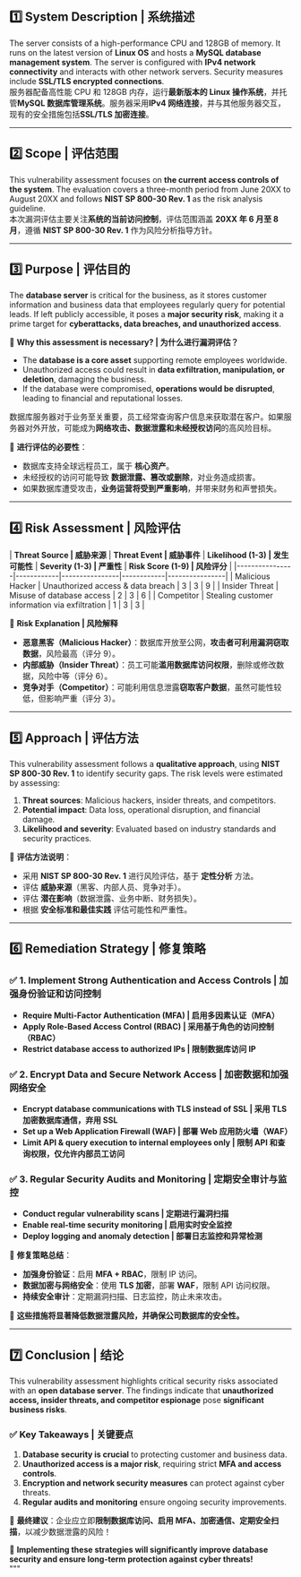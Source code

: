 ## **1️⃣ System Description | 系统描述**  
The server consists of a high-performance CPU and 128GB of memory. It runs on the latest version of **Linux OS** and hosts a **MySQL database management system**. The server is configured with **IPv4 network connectivity** and interacts with other network servers. Security measures include **SSL/TLS encrypted connections**.  
服务器配备高性能 CPU 和 128GB 内存，运行**最新版本的 Linux 操作系统**，并托管**MySQL 数据库管理系统**。服务器采用**IPv4 网络连接**，并与其他服务器交互，现有的安全措施包括**SSL/TLS 加密连接**。  

---  

## **2️⃣ Scope | 评估范围**  
This vulnerability assessment focuses on **the current access controls of the system**. The evaluation covers a three-month period from June 20XX to August 20XX and follows **NIST SP 800-30 Rev. 1** as the risk analysis guideline.  
本次漏洞评估主要关注**系统的当前访问控制**，评估范围涵盖 **20XX 年 6 月至 8 月**，遵循 **NIST SP 800-30 Rev. 1** 作为风险分析指导方针。  

---  

## **3️⃣ Purpose | 评估目的**  
The **database server** is critical for the business, as it stores customer information and business data that employees regularly query for potential leads. If left publicly accessible, it poses a **major security risk**, making it a prime target for **cyberattacks, data breaches, and unauthorized access**.  

📌 **Why this assessment is necessary? | 为什么进行漏洞评估？**  
- The **database is a core asset** supporting remote employees worldwide.  
- Unauthorized access could result in **data exfiltration, manipulation, or deletion**, damaging the business.  
- If the database were compromised, **operations would be disrupted**, leading to financial and reputational losses.  

数据库服务器对于业务至关重要，员工经常查询客户信息来获取潜在客户。如果服务器对外开放，可能成为**网络攻击、数据泄露和未经授权访问**的高风险目标。  

📌 **进行评估的必要性**：  
- 数据库支持全球远程员工，属于 **核心资产**。  
- 未经授权的访问可能导致 **数据泄露、篡改或删除**，对业务造成损害。  
- 如果数据库遭受攻击，**业务运营将受到严重影响**，并带来财务和声誉损失。  

---  

## **4️⃣ Risk Assessment | 风险评估**  
| **Threat Source | 威胁来源** | **Threat Event | 威胁事件** | **Likelihood (1-3) | 发生可能性** | **Severity (1-3) | 严重性** | **Risk Score (1-9) | 风险评分** |
|----------------|------------|----------------|------------|----------------|
| Malicious Hacker | Unauthorized access & data breach | 3 | 3 | 9 |
| Insider Threat | Misuse of database access | 2 | 3 | 6 |
| Competitor | Stealing customer information via exfiltration | 1 | 3 | 3 |

📌 **Risk Explanation | 风险解释**  
- **恶意黑客（Malicious Hacker）**：数据库开放至公网，**攻击者可利用漏洞窃取数据**，风险最高（评分 9）。  
- **内部威胁（Insider Threat）**：员工可能**滥用数据库访问权限**，删除或修改数据，风险中等（评分 6）。  
- **竞争对手（Competitor）**：可能利用信息泄露**窃取客户数据**，虽然可能性较低，但影响严重（评分 3）。  

---  

## **5️⃣ Approach | 评估方法**  
This vulnerability assessment follows a **qualitative approach**, using **NIST SP 800-30 Rev. 1** to identify security gaps. The risk levels were estimated by assessing:  
1. **Threat sources**: Malicious hackers, insider threats, and competitors.  
2. **Potential impact**: Data loss, operational disruption, and financial damage.  
3. **Likelihood and severity**: Evaluated based on industry standards and security practices.  

📌 **评估方法说明**：  
- 采用 **NIST SP 800-30 Rev. 1** 进行风险评估，基于 **定性分析** 方法。  
- 评估 **威胁来源**（黑客、内部人员、竞争对手）。  
- 评估 **潜在影响**（数据泄露、业务中断、财务损失）。  
- 根据 **安全标准和最佳实践** 评估可能性和严重性。  

---  

## **6️⃣ Remediation Strategy | 修复策略**  
### **✅ 1. Implement Strong Authentication and Access Controls | 加强身份验证和访问控制**  
- **Require Multi-Factor Authentication (MFA) | 启用多因素认证（MFA）**  
- **Apply Role-Based Access Control (RBAC) | 采用基于角色的访问控制（RBAC）**  
- **Restrict database access to authorized IPs | 限制数据库访问 IP**  

### **✅ 2. Encrypt Data and Secure Network Access | 加密数据和加强网络安全**  
- **Encrypt database communications with TLS instead of SSL | 采用 TLS 加密数据库通信，弃用 SSL**  
- **Set up a Web Application Firewall (WAF) | 部署 Web 应用防火墙（WAF）**  
- **Limit API & query execution to internal employees only | 限制 API 和查询权限，仅允许内部员工访问**  

### **✅ 3. Regular Security Audits and Monitoring | 定期安全审计与监控**  
- **Conduct regular vulnerability scans | 定期进行漏洞扫描**  
- **Enable real-time security monitoring | 启用实时安全监控**  
- **Deploy logging and anomaly detection | 部署日志监控和异常检测**  

📌 **修复策略总结**：  
- **加强身份验证**：启用 **MFA + RBAC**，限制 IP 访问。  
- **数据加密与网络安全**：使用 **TLS 加密**，部署 **WAF**，限制 API 访问权限。  
- **持续安全审计**：定期漏洞扫描、日志监控，防止未来攻击。  

🚀 **这些措施将显著降低数据泄露风险，并确保公司数据库的安全性。**  

---  

## **7️⃣ Conclusion | 结论**  
This vulnerability assessment highlights critical security risks associated with an **open database server**. The findings indicate that **unauthorized access, insider threats, and competitor espionage** pose **significant business risks**.  

### **✅ Key Takeaways | 关键要点**  
1. **Database security is crucial** to protecting customer and business data.  
2. **Unauthorized access is a major risk**, requiring strict **MFA and access controls**.  
3. **Encryption and network security measures** can protect against cyber threats.  
4. **Regular audits and monitoring** ensure ongoing security improvements.  

📌 **最终建议**：企业应立即**限制数据库访问、启用 MFA、加密通信、定期安全扫描**，以减少数据泄露的风险！  

🚀 **Implementing these strategies will significantly improve database security and ensure long-term protection against cyber threats!**  
"""
